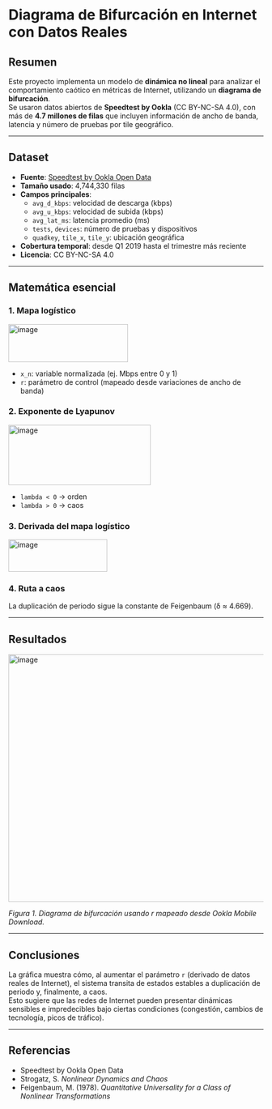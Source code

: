 # Diagrama de Bifurcación en Internet con Datos Reales

## Resumen

Este proyecto implementa un modelo de **dinámica no lineal** para analizar el comportamiento caótico en métricas de Internet, utilizando un **diagrama de bifurcación**.  
Se usaron datos abiertos de **Speedtest by Ookla** (CC BY-NC-SA 4.0), con más de **4.7 millones de filas** que incluyen información de ancho de banda, latencia y número de pruebas por tile geográfico.

---

## Dataset

* **Fuente**: [Speedtest by Ookla Open Data](https://www.speedtest.net/insights/blog/ookla-open-data/)
* **Tamaño usado**: 4,744,330 filas
* **Campos principales**:
  * `avg_d_kbps`: velocidad de descarga (kbps)
  * `avg_u_kbps`: velocidad de subida (kbps)
  * `avg_lat_ms`: latencia promedio (ms)
  * `tests`, `devices`: número de pruebas y dispositivos
  * `quadkey`, `tile_x`, `tile_y`: ubicación geográfica
* **Cobertura temporal**: desde Q1 2019 hasta el trimestre más reciente
* **Licencia**: CC BY-NC-SA 4.0

---

## Matemática esencial

### 1. Mapa logístico
<img width="236" height="75" alt="image" src="https://github.com/user-attachments/assets/d052ad5c-7487-4b7d-89dd-d4a8f248a419" />


* `x_n`: variable normalizada (ej. Mbps entre 0 y 1)  
* `r`: parámetro de control (mapeado desde variaciones de ancho de banda)  

### 2. Exponente de Lyapunov
<img width="281" height="119" alt="image" src="https://github.com/user-attachments/assets/ebc9c9b5-2cec-4d5a-945c-a38daf3e9fe3" />


* `lambda < 0` → orden  
* `lambda > 0` → caos  

### 3. Derivada del mapa logístico
<img width="195" height="64" alt="image" src="https://github.com/user-attachments/assets/d956b2d2-c735-4819-af44-281bc9d6327f" />


### 4. Ruta a caos
La duplicación de periodo sigue la constante de Feigenbaum (δ ≈ 4.669).

---

## Resultados

<img width="737" height="489" alt="image" src="https://github.com/user-attachments/assets/e48b81ba-1253-4473-a532-1d967b12c6c3" />

*Figura 1. Diagrama de bifurcación usando r mapeado desde Ookla Mobile Download.*

---

## Conclusiones

La gráfica muestra cómo, al aumentar el parámetro `r` (derivado de datos reales de Internet), el sistema transita de estados estables a duplicación de periodo y, finalmente, a caos.  
Esto sugiere que las redes de Internet pueden presentar dinámicas sensibles e impredecibles bajo ciertas condiciones (congestión, cambios de tecnología, picos de tráfico).

---

## Referencias

* Speedtest by Ookla Open Data  
* Strogatz, S. *Nonlinear Dynamics and Chaos*  
* Feigenbaum, M. (1978). *Quantitative Universality for a Class of Nonlinear Transformations*
